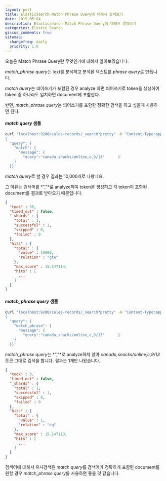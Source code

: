 ```yaml
---
layout: post
title: Elasticsearch Match Phrase Query에 대해서 알아보기
date: 2019-05-04
description: Elasticsearch Match Phrase Query에 대해서 알아보기
categories: Elastic Search
giscus_comments: true
sitemap:
  changefreq: daily
  priority: 1.0
---
```


오늘은 Match Phrase Query란 무엇인가에 대해서 알아보겠습니다.

*match_phrase query*는 text를 분석하고 분석된 텍스트를 *phrase query*로 만듭니다.

*match query*는 띄어쓰기가 포함된 경우 analyze 하면 띄어쓰기로 token을 생성하여 token 중 하나라도 일치하면 document에 포함한다.

반면, *match_phrase query*는 띄어쓰기를 포함한 정확한 검색을 하고 싶을때 사용하면 된다.

#### _match query_ 샘플

```bash
curl "localhost:9200/sales-records/_search?pretty" -H "Content-Type:application/json" -d '
{
  "query": {
    "match": {
      "message": {
        "query":"canada,snacks/online,c,9/13"      }
    }
  }}'
```

*match query*로 할 경우 결과는 10,000개로 나왔네요.

그 이유는 검색어를 *","*로 analyze하여 token을 생성하고 각 token이 포함된 document를 결과로 받아오기 때문입니다.

```json
{
  "took" : 35,
  "timed_out" : false,
  "_shards" : {
    "total" : 1,
    "successful" : 1,
    "skipped" : 0,
    "failed" : 0
  },
  "hits" : {
    "total" : {
      "value" : 10000,
      "relation" : "gte"
    },
    "max_score" : 15.147114,
    "hits" : [
      ...
    ]
  }
}
```

#### _match_phrase query_ 샘플

```bash
curl "localhost:9200/sales-records/_search?pretty" -H "Content-Type:application/json" -d '
{
  "query": {
    "match_phrase": {
      "message": {
        "query":"canada,snacks/online,c,9/13"      }
    }
  }}'
```

*match_phrase query*는 *","*로 analyze하지 않아 _canada,snacks/online,c,9/13_ 토큰 그대로 검색을 합니다. 결과는 1개만 나왔습니다.

```json
{
  "took" : 3,
  "timed_out" : false,
  "_shards" : {
    "total" : 1,
    "successful" : 1,
    "skipped" : 0,
    "failed" : 0
  },
  "hits" : {
    "total" : {
      "value" : 1,
      "relation" : "eq"
    },
    "max_score" : 15.147113,
    "hits" : [
      ...
    ]
  }
}
```

검색어에 대해서 유사검색은 *match query*를 검색어가 정확하게 포함된 document를 원할 경우 *match_phrase query*를 사용하면 좋을 것 같습니다.
